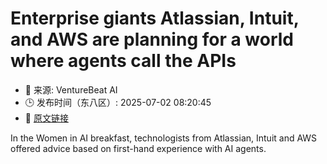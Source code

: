 # Enterprise giants Atlassian, Intuit, and AWS are planning for a world where agents call the APIs
- 📅 来源: VentureBeat AI
- 🕒 发布时间（东八区）: 2025-07-02 08:20:45
- 🔗 [原文链接](https://venturebeat.com/ai/enterprise-giants-atlassian-intuit-and-aws-are-planning-for-a-world-where-agents-call-the-apis/)

In the Women in AI breakfast, technologists from Atlassian, Intuit and AWS offered advice based on first-hand experience with AI agents.
